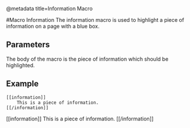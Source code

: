 @metadata title=Information Macro

#Macro Information
The information macro is used to highlight a piece of information on a page with a blue box.


## Parameters

The body of the macro is the piece of information which should be highlighted.

## Example 

    [[information]]
        This is a piece of information.
    [[/information]]

[[information]]
This is a piece of information.
[[/information]]

